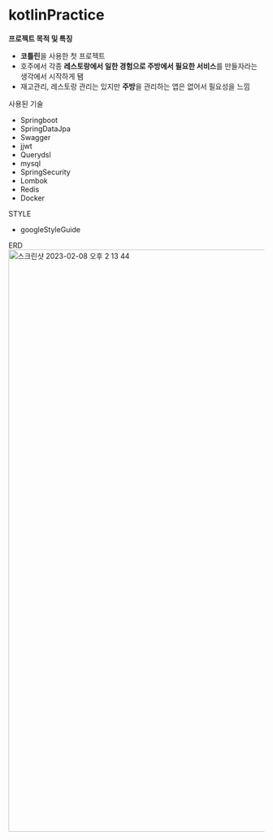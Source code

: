 # kotlinPractice

**프로젝트 목적 및 특징**

- **코틀린**을 사용한 첫 프로젝트
- 호주에서 각종 **레스토랑에서 일한 경험으로 주방에서 필요한 서비스**를 만들자라는 생각에서 시작하게 됌
- 재고관리, 레스토랑 관리는 있지만 **주방**을 관리하는 앱은 없어서 필요성을 느낌

사용된 기술

- Springboot
- SpringDataJpa
- Swagger
- jjwt
- Querydsl
- mysql
- SpringSecurity
- Lombok
- Redis
- Docker

STYLE
- googleStyleGuide

ERD
<img width="1143" alt="스크린샷 2023-02-08 오후 2 13 44" src="https://user-images.githubusercontent.com/86937655/217440934-ebde2460-84e2-4a3d-85b1-0fb6ada5be0b.png">
